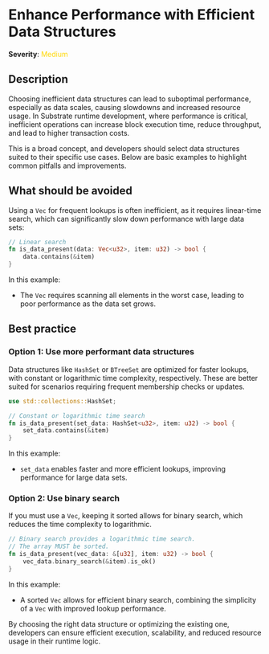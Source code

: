 # Enhance Performance with Efficient Data Structures

**Severity**: <span style="color:gold;">Medium</span>

## Description

Choosing inefficient data structures can lead to suboptimal performance, especially as data scales, causing slowdowns and increased resource usage. In Substrate runtime development, where performance is critical, inefficient operations can increase block execution time, reduce throughput, and lead to higher transaction costs.

This is a broad concept, and developers should select data structures suited to their specific use cases. Below are basic examples to highlight common pitfalls and improvements.

## What should be avoided

Using a `Vec` for frequent lookups is often inefficient, as it requires linear-time search, which can significantly slow down performance with large data sets:

```rust
// Linear search
fn is_data_present(data: Vec<u32>, item: u32) -> bool {
    data.contains(&item)
}
```

In this example:

- The `Vec` requires scanning all elements in the worst case, leading to poor performance as the data set grows.

## Best practice

### Option 1: Use more performant data structures

Data structures like `HashSet` or `BTreeSet` are optimized for faster lookups, with constant or logarithmic time complexity, respectively. These are better suited for scenarios requiring frequent membership checks or updates.

```rust
use std::collections::HashSet;

// Constant or logarithmic time search
fn is_data_present(set_data: HashSet<u32>, item: u32) -> bool {
    set_data.contains(&item)
}
```

In this example:

- `set_data` enables faster and more efficient lookups, improving performance for large data sets.

### Option 2: Use binary search

If you must use a `Vec`, keeping it sorted allows for binary search, which reduces the time complexity to logarithmic.

```rust
// Binary search provides a logarithmic time search.
// The array MUST be sorted.
fn is_data_present(vec_data: &[u32], item: u32) -> bool {
    vec_data.binary_search(&item).is_ok()
}
```

In this example:

- A sorted `Vec` allows for efficient binary search, combining the simplicity of a `Vec` with improved lookup performance.

By choosing the right data structure or optimizing the existing one, developers can ensure efficient execution, scalability, and reduced resource usage in their runtime logic.
